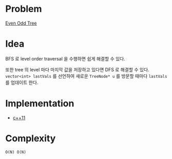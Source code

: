 # Problem

[Even Odd Tree](https://leetcode.com/problems/even-odd-tree/)

# Idea

BFS 로 level order traversal 을 수행하면 쉽게 해결할 수 있다.

또한 tree 의 level 마다 마지막 값을 저장하고 있다면 DFS 로 해결할 수
있다. `vector<int> lastVals` 를 선언하여 새로운 `TreeNode* u` 를
방문할 때마다 `lastVals` 를 업데이트 한다.


# Implementation

* [c++11](a.cpp)

# Complexity

```
O(N) O(N)
```

